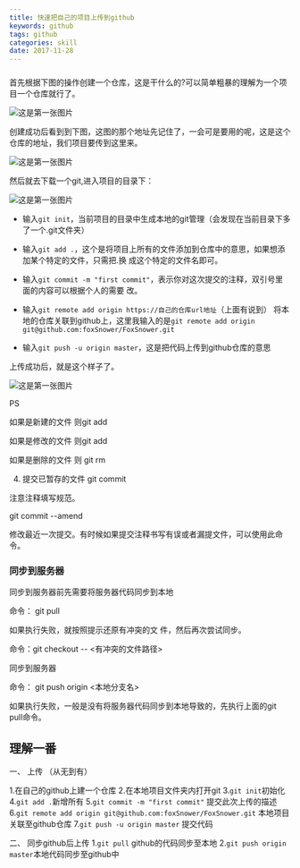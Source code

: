 ```yaml
---
title: 快速把自己的项目上传到github
keywords: github
tags: github
categories: skill
date: 2017-11-28
---
```


###

首先根据下图的操作创建一个仓库，这是干什么的?可以简单粗暴的理解为一个项目一个仓库就行了。

![这是第一张图片](../../../../images/github/git1.jpg)

创建成功后看到到下图，这图的那个地址先记住了，一会可是要用的呢，这是这个仓库的地址，我们项目要传到这里来。

![这是第一张图片](../../../../images/github/git2.jpg)

然后就去下载一个git,进入项目的目录下：

![这是第一张图片](../../../../images/github/git3.jpg)

* 输入`git init`，当前项目的目录中生成本地的git管理（会发现在当前目录下多了一个.git文件夹）

* 输入`git add .`，这个是将项目上所有的文件添加到仓库中的意思，如果想添加某个特定的文件，只需把.换
成这个特定的文件名即可。

* 输入`git commit -m "first commit"`，表示你对这次提交的注释，双引号里面的内容可以根据个人的需要
改。

* 输入`git remote add origin https://自己的仓库url地址`（上面有说到） 将本地的仓库关联到github上，这里我输入的是`git remote add origin git@github.com:foxSnower/FoxSnower.git`

* 输入`git push -u origin master`，这是把代码上传到github仓库的意思

上传成功后，就是这个样子了。

![这是第一张图片](../../../../images/github/git4.jpg)

PS

如果是新建的文件
则git add <file>

如果是修改的文件
则git add <file>

如果是删除的文件
则 git rm <file>

4. 提交已暂存的文件
git commit

注意注释填写规范。

git commit --amend

修改最近一次提交。有时候如果提交注释书写有误或者漏提文件，可以使用此命令。

### 同步到服务器

同步到服务器前先需要将服务器代码同步到本地

命令： git pull

如果执行失败，就按照提示还原有冲突的文 件，然后再次尝试同步。

命令：git checkout -- <有冲突的文件路径>

同步到服务器

命令： git push origin <本地分支名>

如果执行失败，一般是没有将服务器代码同步到本地导致的，先执行上面的git pull命令。


## 理解一番

一、 上传 （从无到有）

1.在自己的github上建一个仓库
2.在本地项目文件夹内打开git 
3.`git init`初始化
4.`git add .`新增所有
5.`git commit -m "first commit"` 提交此次上传的描述
6.`git remote add origin git@github.com:foxSnower/FoxSnower.git` 本地项目关联至github仓库
7.`git push -u origin master` 提交代码

二、 同步github后上传
1.`git pull` github的代码同步至本地
2.`git push origin master`本地代码同步至github中


